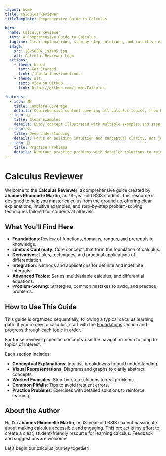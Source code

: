 ```yaml
---
layout: home
title: Calculus Reviewer
titleTemplate: Comprehensive Guide to Calculus

hero:
  name: Calculus Reviewer
  text: A Comprehensive Guide to Calculus
  tagline: Clear explanations, step-by-step solutions, and intuitive examples
  image:
    src: 20250807_191405.jpg
    alt: Calculus Reviewer Logo
  actions:
    - theme: brand
      text: Get Started
      link: /foundations/functions
    - theme: alt
      text: View on GitHub
      link: https://github.com/jrmph/Calculus

features:
  - icon: 📚
    title: Complete Coverage
    details: Comprehensive content covering all calculus topics, from basic functions to advanced concepts.
  - icon: 🧮
    title: Clear Examples
    details: Every concept illustrated with multiple examples and step-by-step solutions.
  - icon: 🔍
    title: Deep Understanding
    details: Focus on building intuition and conceptual clarity, not just memorizing formulas.
  - icon: 📝
    title: Practice Problems
    details: Numerous practice problems with detailed solutions to reinforce learning.
---
```


# Calculus Reviewer

Welcome to the **Calculus Reviewer**, a comprehensive guide created by **Jhames Rhonnielle Martin**, an 18-year-old BSIS student. This resource is designed to help you master calculus from the ground up, offering clear explanations, intuitive examples, and step-by-step problem-solving techniques tailored for students at all levels.

## What You'll Find Here

- **Foundations**: Review of functions, domains, ranges, and prerequisite knowledge.
- **Limits & Continuity**: Core concepts that form the foundation of calculus.
- **Derivatives**: Rules, techniques, and practical applications of differentiation.
- **Integration**: Methods and applications for definite and indefinite integrals.
- **Advanced Topics**: Series, multivariable calculus, and differential equations.
- **Problem-Solving**: Strategies, common mistakes to avoid, and practice problems.

## How to Use This Guide

This guide is organized sequentially, following a typical calculus learning path. If you're new to calculus, start with the [Foundations](/foundations/functions) section and progress through each topic in order.

For those reviewing specific concepts, use the navigation menu to jump to topics of interest.

Each section includes:
- **Conceptual Explanations**: Intuitive breakdowns to build understanding.
- **Visual Representations**: Diagrams and graphs to clarify abstract concepts.
- **Worked Examples**: Step-by-step solutions to real problems.
- **Common Pitfalls**: Tips to avoid frequent errors.
- **Practice Problems**: Exercises with detailed solutions to reinforce learning.

## About the Author

Hi, I’m **Jhames Rhonnielle Martin**, an 18-year-old BSIS student passionate about making calculus accessible and engaging. This project is my effort to create a clear, student-friendly resource for learning calculus. Feedback and suggestions are welcome!

Let’s begin our calculus journey together!